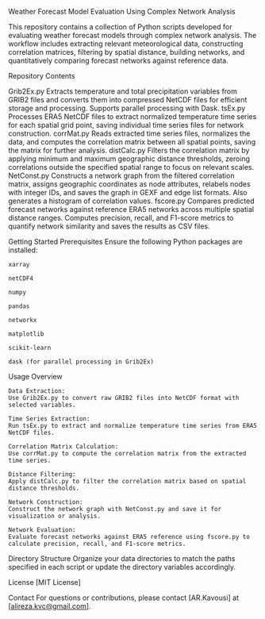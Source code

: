Weather Forecast Model Evaluation Using Complex Network Analysis

This repository contains a collection of Python scripts developed for evaluating weather forecast models through complex network analysis. The workflow includes extracting relevant meteorological data, constructing correlation matrices, filtering by spatial distance, building networks, and quantitatively comparing forecast networks against reference data.

Repository Contents

Grib2Ex.py	Extracts temperature and total precipitation variables from GRIB2 files and converts them into compressed NetCDF files for efficient storage and processing. Supports parallel processing with Dask.
tsEx.py	Processes ERA5 NetCDF files to extract normalized temperature time series for each spatial grid point, saving individual time series files for network construction.
corrMat.py	Reads extracted time series files, normalizes the data, and computes the correlation matrix between all spatial points, saving the matrix for further analysis.
distCalc.py	Filters the correlation matrix by applying minimum and maximum geographic distance thresholds, zeroing correlations outside the specified spatial range to focus on relevant scales.
NetConst.py	Constructs a network graph from the filtered correlation matrix, assigns geographic coordinates as node attributes, relabels nodes with integer IDs, and saves the graph in GEXF and edge list formats. Also generates a histogram of correlation values.
fscore.py	Compares predicted forecast networks against reference ERA5 networks across multiple spatial distance ranges. Computes precision, recall, and F1-score metrics to quantify network similarity and saves the results as CSV files.

Getting Started
Prerequisites
Ensure the following Python packages are installed:

    xarray

    netCDF4

    numpy

    pandas

    networkx

    matplotlib

    scikit-learn

    dask (for parallel processing in Grib2Ex)

Usage Overview

    Data Extraction:
    Use Grib2Ex.py to convert raw GRIB2 files into NetCDF format with selected variables.

    Time Series Extraction:
    Run tsEx.py to extract and normalize temperature time series from ERA5 NetCDF files.

    Correlation Matrix Calculation:
    Use corrMat.py to compute the correlation matrix from the extracted time series.

    Distance Filtering:
    Apply distCalc.py to filter the correlation matrix based on spatial distance thresholds.

    Network Construction:
    Construct the network graph with NetConst.py and save it for visualization or analysis.

    Network Evaluation:
    Evaluate forecast networks against ERA5 reference using fscore.py to calculate precision, recall, and F1-score metrics.

Directory Structure
Organize your data directories to match the paths specified in each script or update the directory variables accordingly.

License
[MIT License]

Contact
For questions or contributions, please contact [AR.Kavousi] at [alireza.kvc@gmail.com].
